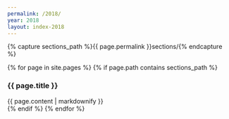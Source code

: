 ```yaml
---
permalink: /2018/
year: 2018
layout: index-2018
---
```


{% capture sections_path %}{{ page.permalink }}sections/{% endcapture %}

{% for page in site.pages %}
{% if page.path contains sections_path %}
<section id="etc_2018_{{ page.about }}"  class="b-section b-section_{{ page.section_type }}">
  <h3 class="b-section__title">{{ page.title }}</h3>
  <div class="b-{{ page.type }}">
       {{ page.content | markdownify }}
  </div>
</section>
{% endif %}
{% endfor %}
